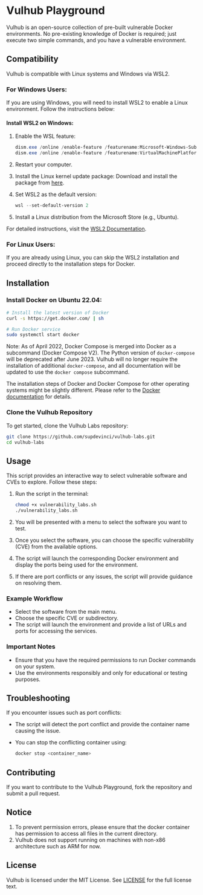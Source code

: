 # Vulhub Playground

Vulhub is an open-source collection of pre-built vulnerable Docker environments. No pre-existing knowledge of Docker is required; just execute two simple commands, and you have a vulnerable environment.

## Compatibility

Vulhub is compatible with Linux systems and Windows via WSL2. 

### For Windows Users:
If you are using Windows, you will need to install WSL2 to enable a Linux environment. Follow the instructions below:

#### Install WSL2 on Windows:

1. Enable the WSL feature:
   ```powershell
   dism.exe /online /enable-feature /featurename:Microsoft-Windows-Subsystem-Linux /all /norestart
   dism.exe /online /enable-feature /featurename:VirtualMachinePlatform /all /norestart
   ```

2. Restart your computer.

3. Install the Linux kernel update package:
   Download and install the package from [here](https://aka.ms/wsl2kernel).

4. Set WSL2 as the default version:
   ```powershell
   wsl --set-default-version 2
   ```

5. Install a Linux distribution from the Microsoft Store (e.g., Ubuntu).

For detailed instructions, visit the [WSL2 Documentation](https://learn.microsoft.com/en-us/windows/wsl/install).

### For Linux Users:
If you are already using Linux, you can skip the WSL2 installation and proceed directly to the installation steps for Docker.

## Installation

### Install Docker on Ubuntu 22.04:

```bash
# Install the latest version of Docker
curl -s https://get.docker.com/ | sh

# Run Docker service
sudo systemctl start docker
```

Note: As of April 2022, Docker Compose is merged into Docker as a subcommand (Docker Compose V2). The Python version of `docker-compose` will be deprecated after June 2023. Vulhub will no longer require the installation of additional `docker-compose`, and all documentation will be updated to use the `docker compose` subcommand.

The installation steps of Docker and Docker Compose for other operating systems might be slightly different. Please refer to the [Docker documentation](https://docs.docker.com/) for details.

### Clone the Vulhub Repository

To get started, clone the Vulhub Labs repository:

```bash
git clone https://github.com/supdevinci/vulhub-labs.git
cd vulhub-labs
```

## Usage

This script provides an interactive way to select vulnerable software and CVEs to explore. Follow these steps:

1. Run the script in the terminal:

   ```bash
   chmod +x vulnerability_labs.sh
   ./vulnerability_labs.sh
   ```

2. You will be presented with a menu to select the software you want to test.

3. Once you select the software, you can choose the specific vulnerability (CVE) from the available options.

4. The script will launch the corresponding Docker environment and display the ports being used for the environment.

5. If there are port conflicts or any issues, the script will provide guidance on resolving them.

### Example Workflow

- Select the software from the main menu.
- Choose the specific CVE or subdirectory.
- The script will launch the environment and provide a list of URLs and ports for accessing the services.

### Important Notes

- Ensure that you have the required permissions to run Docker commands on your system.
- Use the environments responsibly and only for educational or testing purposes.

## Troubleshooting

If you encounter issues such as port conflicts:

- The script will detect the port conflict and provide the container name causing the issue.
- You can stop the conflicting container using:

  ```bash
  docker stop <container_name>
  ```

## Contributing

If you want to contribute to the Vulhub Playground, fork the repository and submit a pull request.

## Notice

1. To prevent permission errors, please ensure that the docker container has permission to access all files in the current directory.
2. Vulhub does not support running on machines with non-x86 architecture such as ARM for now.

## License

Vulhub is licensed under the MIT License. See [LICENSE](LICENSE) for the full license text.
